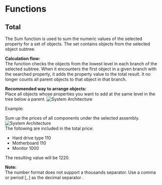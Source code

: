 # Functions
      
## Total
      
The Sum function is used to sum the numeric values of the selected property for a set of objects. The set contains objects from the selected object subtree.
     
**Calculation flow:**  
         The function checks the objects from the lowest level in each branch of the selected subtree. When it encounters the first object in a given branch with the searched property, it adds the property value to the total result. It no longer counts all parent objects to that object in that branch.
     
**Recommended way to arrange objects:**  
         Place all objects whose properties you want to add at the same level in the tree below a parent.
     ![System Architecture](tree_soucet2.png)     

Example:

Sum up the prices of all components under the selected assembly.
     ![System Architecture](tree_soucet1.png)     
The following are included in the total price:
     
- Hard drive type 110
- Motherboard 110
- Monitor 1000

The resulting value will be 1220.
     
**Note:**  
         The number format does not support a thousands separator. Use a comma or period [,.] as the decimal separator .
